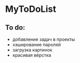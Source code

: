 # MyToDoList

## To do:
* добавление задач в проекты 
* хэширование паролей 
* загрузка картинок 
* красивая вёрстка
